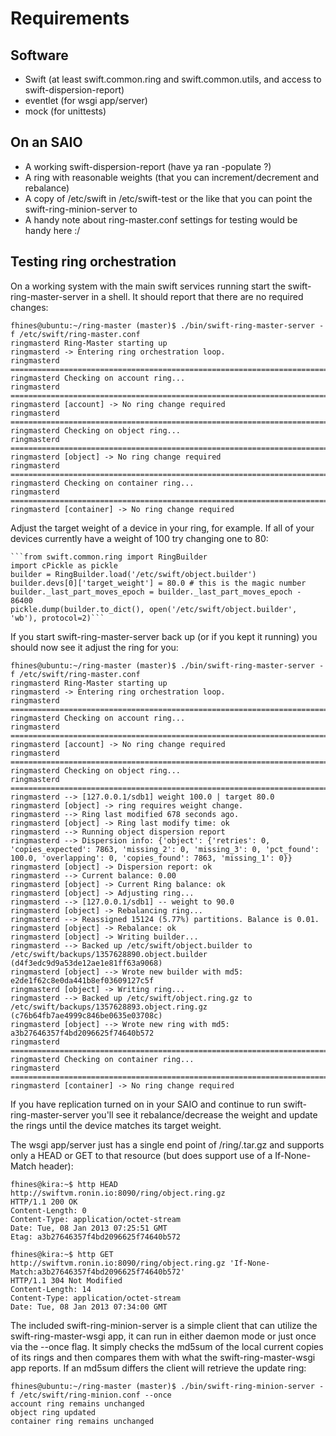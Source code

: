 Requirements
============

## Software
- Swift (at least swift.common.ring and swift.common.utils, and access to swift-dispersion-report)
- eventlet (for wsgi app/server)
- mock (for unittests)

## On an SAIO
- A working swift-dispersion-report (have ya ran -populate ?)
- A ring with reasonable weights (that you can increment/decrement and rebalance)
- A copy of /etc/swift in /etc/swift-test or the like that you can point the swift-ring-minion-server to
- A handy note about ring-master.conf settings for testing would be handy here :/

## Testing ring orchestration

On a working system with the main swift services running start the swift-ring-master-server in a shell. It should report that there
are no required changes:

    fhines@ubuntu:~/ring-master (master)$ ./bin/swift-ring-master-server -f /etc/swift/ring-master.conf  
    ringmasterd Ring-Master starting up
    ringmasterd -> Entering ring orchestration loop.
    ringmasterd ===============================================================================
    ringmasterd Checking on account ring...
    ringmasterd ===============================================================================
    ringmasterd [account] -> No ring change required
    ringmasterd ===============================================================================
    ringmasterd Checking on object ring...
    ringmasterd ===============================================================================
    ringmasterd [object] -> No ring change required
    ringmasterd ===============================================================================
    ringmasterd Checking on container ring...
    ringmasterd ===============================================================================
    ringmasterd [container] -> No ring change required

Adjust the target weight of a device in your ring, for example. If all of your devices currently have a weight of 100 try changing one to 80:

    ```from swift.common.ring import RingBuilder
    import cPickle as pickle
    builder = RingBuilder.load('/etc/swift/object.builder')
    builder.devs[0]['target_weight'] = 80.0 # this is the magic number
    builder._last_part_moves_epoch = builder._last_part_moves_epoch - 86400
    pickle.dump(builder.to_dict(), open('/etc/swift/object.builder', 'wb'), protocol=2)```

If you start swift-ring-master-server back up (or if you kept it running) you should now see it adjust the ring for you:

    fhines@ubuntu:~/ring-master (master)$ ./bin/swift-ring-master-server -f /etc/swift/ring-master.conf 
    ringmasterd Ring-Master starting up
    ringmasterd -> Entering ring orchestration loop.
    ringmasterd ===============================================================================
    ringmasterd Checking on account ring...
    ringmasterd ===============================================================================
    ringmasterd [account] -> No ring change required
    ringmasterd ===============================================================================
    ringmasterd Checking on object ring...
    ringmasterd ===============================================================================
    ringmasterd --> [127.0.0.1/sdb1] weight 100.0 | target 80.0
    ringmasterd [object] -> ring requires weight change.
    ringmasterd --> Ring last modified 678 seconds ago.
    ringmasterd [object] -> Ring last modify time: ok
    ringmasterd --> Running object dispersion report
    ringmasterd --> Dispersion info: {'object': {'retries': 0, 'copies_expected': 7863, 'missing_2': 0, 'missing_3': 0, 'pct_found': 100.0, 'overlapping': 0, 'copies_found': 7863, 'missing_1': 0}}
    ringmasterd [object] -> Dispersion report: ok
    ringmasterd --> Current balance: 0.00
    ringmasterd [object] -> Current Ring balance: ok
    ringmasterd [object] -> Adjusting ring...
    ringmasterd --> [127.0.0.1/sdb1] -- weight to 90.0
    ringmasterd [object] -> Rebalancing ring...
    ringmasterd --> Reassigned 15124 (5.77%) partitions. Balance is 0.01.
    ringmasterd [object] -> Rebalance: ok
    ringmasterd [object] -> Writing builder...
    ringmasterd --> Backed up /etc/swift/object.builder to /etc/swift/backups/1357628890.object.builder (d4f3edc9d9a53de12ae1e81ff63a9068)
    ringmasterd [object] --> Wrote new builder with md5: e2de1f62c8e0da441b8ef03609127c5f
    ringmasterd [object] -> Writing ring...
    ringmasterd --> Backed up /etc/swift/object.ring.gz to /etc/swift/backups/1357628893.object.ring.gz (c76b64fb7ae4999c846be0635e03708c)
    ringmasterd [object] --> Wrote new ring with md5: a3b27646357f4bd2096625f74640b572
    ringmasterd ===============================================================================
    ringmasterd Checking on container ring...
    ringmasterd ===============================================================================
    ringmasterd [container] -> No ring change required

If you have replication turned on in your SAIO and continue to run swift-ring-master-server you'll see it rebalance/decrease the weight and update the rings until the device matches its target weight.

The wsgi app/server just has a single end point of /ring/<ringtype>.tar.gz and supports only a HEAD or GET to that resource (but does support use of a If-None-Match header):

    fhines@kira:~$ http HEAD http://swiftvm.ronin.io:8090/ring/object.ring.gz
    HTTP/1.1 200 OK
    Content-Length: 0
    Content-Type: application/octet-stream
    Date: Tue, 08 Jan 2013 07:25:51 GMT
    Etag: a3b27646357f4bd2096625f74640b572

    fhines@kira:~$ http GET http://swiftvm.ronin.io:8090/ring/object.ring.gz 'If-None-Match:a3b27646357f4bd2096625f74640b572'
    HTTP/1.1 304 Not Modified
    Content-Length: 14
    Content-Type: application/octet-stream
    Date: Tue, 08 Jan 2013 07:34:00 GMT

The included swift-ring-minion-server is a simple client that can utilize the swift-ring-master-wsgi app, it can run in either daemon mode or just once via the --once flag. It simply checks the md5sum of the local current copies of its rings and then compares them with what the swift-ring-master-wsgi app reports. If an md5sum differs the client will retrieve the update ring:

    fhines@ubuntu:~/ring-master (master)$ ./bin/swift-ring-minion-server -f /etc/swift/ring-minion.conf --once
    account ring remains unchanged
    object ring updated
    container ring remains unchanged
